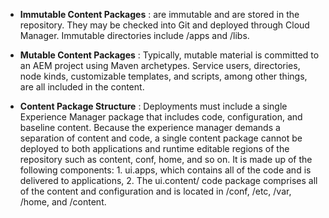   - **Immutable Content Packages** : are immutable and are stored in the repository. They may be checked into Git and deployed through Cloud Manager. Immutable directories include /apps and /libs.

  - **Mutable Content Packages** : Typically, mutable material is committed to an AEM project using Maven archetypes. Service users, directories, node kinds, customizable templates, and scripts, among other things, are all included in the content.

  - **Content Package Structure** : Deployments must include a single Experience Manager package that includes code, configuration, and baseline content. Because the experience manager demands a separation of content and code, a single content package cannot be deployed to both applications and runtime editable regions of the repository such as content, conf, home, and so on. It is made up of the following components: 1. ui.apps, which contains all of the code and is delivered to applications, 2. The ui.content/ code package comprises all of the content and configuration and is located in /conf, /etc, /var, /home, and /content.
